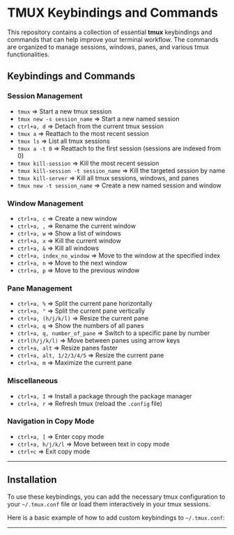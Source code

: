 # TMUX Keybindings and Commands

This repository contains a collection of essential **tmux** keybindings and commands that can help improve your terminal workflow. The commands are organized to manage sessions, windows, panes, and various tmux functionalities.

## Keybindings and Commands

### Session Management
- `tmux` => Start a new tmux session
- `tmux new -s session_name` => Start a new named session
- `ctrl+a, d` => Detach from the current tmux session
- `tmux a` => Reattach to the most recent session
- `tmux ls` => List all tmux sessions
- `tmux a -t 0` => Reattach to the first session (sessions are indexed from 0)
- `tmux kill-session` => Kill the most recent session
- `tmux kill-session -t session_name` => Kill the targeted session by name
- `tmux kill-server` => Kill all tmux sessions, windows, and panes
- `tmux new -t session_name` => Create a new named session and window

### Window Management
- `ctrl+a, c` => Create a new window
- `ctrl+a, ,` => Rename the current window
- `ctrl+a, w` => Show a list of windows
- `ctrl+a, x` => Kill the current window
- `ctrl+a, &` => Kill all windows
- `ctrl+a, index_no_window` => Move to the window at the specified index
- `ctrl+a, n` => Move to the next window
- `ctrl+a, p` => Move to the previous window

### Pane Management
- `ctrl+a, %` => Split the current pane horizontally
- `ctrl+a, "` => Split the current pane vertically
- `ctrl+a, (h/j/k/l)` => Resize the current pane
- `ctrl+a, q` => Show the numbers of all panes
- `ctrl+a, q, number_of_pane` => Switch to a specific pane by number
- `ctrl(h/j/k/l)` => Move between panes using arrow keys
- `ctrl+a, alt` => Resize panes faster
- `ctrl+a, alt, 1/2/3/4/5` => Resize the current pane
- `ctrl+a, m` => Maximize the current pane

### Miscellaneous
- `ctrl+a, I` => Install a package through the package manager
- `ctrl+a, r` => Refresh tmux (reload the `.config` file)

### Navigation in Copy Mode
- `ctrl+a, [` => Enter copy mode
- `ctrl+a, h/j/k/l` => Move between text in copy mode
- `ctrl+c` => Exit copy mode

---

## Installation

To use these keybindings, you can add the necessary tmux configuration to your `~/.tmux.conf` file or load them interactively in your tmux sessions.

Here is a basic example of how to add custom keybindings to `~/.tmux.conf`:

---
